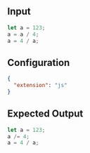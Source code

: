 
## Input
```javascript input
let a = 123;
a = a / 4;
a = 4 / a;
```

## Configuration
```json configuration
{
  "extension": "js"
}
```

## Expected Output
```javascript expected output
let a = 123;
a /= 4;
a = 4 / a;
```
